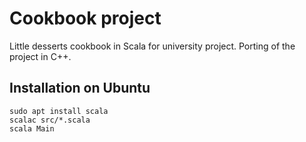 # Cookbook project

Little desserts cookbook in Scala for university project.
Porting of the project in C++.

## Installation on Ubuntu

```terminal
sudo apt install scala
scalac src/*.scala
scala Main
```
